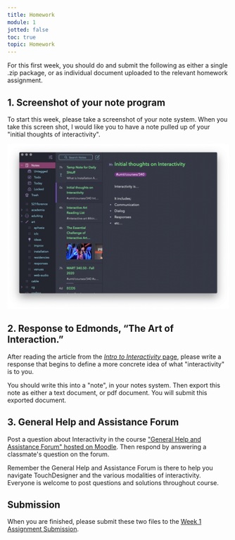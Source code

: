 ```yaml
---
title: Homework
module: 1
jotted: false
toc: true
topic: Homework
---
```


For this first week, you should do and submit the following as either a single .zip package, or as individual document uploaded to the relevant homework assignment.

## 1. Screenshot of your note program

To start this week, please take a screenshot of your note system. When you take this screen shot, I would like you to have a note pulled up of your "initial thoughts of interactivity".

![Homework 1, screenshot example of notes program, with initial thoughts on interactivity.](../imgs/hw1-example.png "Homework 1, screenshot example of notes program, with initial thoughts on interactivity.")

## 2. Response to Edmonds, “The Art of Interaction.”

After reading the article from the [_Intro to Interactivity_ page]({{site.baseurl}}/modules/week-1/interactive-intro/#further-reading), please write a response that begins to define a more concrete idea of what "interactivity" is to you.

You should write this into a "note", in your notes system. Then export this note as either a text document, or pdf document. You will submit this exported document.


## 3. General Help and Assistance Forum

Post a question about Interactivity in the course ["General Help and Assistance Forum" hosted on Moodle](https://moodle.umt.edu/mod/hsuforum/view.php?id=2636636).
Then respond by answering a classmate's question on the forum. 

Remember the General Help and Assistance Forum is there to help you navigate TouchDesigner and the various modalities of interactivity. Everyone is welcome to post questions and solutions throughout course. 

## Submission

When you are finished, please submit these two files to the [Week 1 Assignment Submission](https://moodle.umt.edu/mod/assign/view.php?id=2774160).
